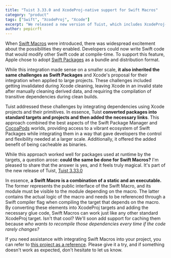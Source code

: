 ```yaml
---
title: "Tuist 3.33.0 and XcodeProj-native support for Swift Macros"
category: "product"
tags: ["Swift", "XcodeProj", "Xcode"]
excerpt: "We released a new version of Tuist, which includes XcodeProj-native support for Swift Macros"
author: pepicrft
---
```


When [Swift Macros](https://docs.swift.org/swift-book/documentation/the-swift-programming-language/macros/) were introduced, there was widespread excitement about the possibilities they enabled. Developers could now write Swift code that would modify other Swift code at compile-time. To support this feature, Apple chose to adopt [Swift Packages](https://developer.apple.com/documentation/xcode/swift-packages) as a bundle and distribution format.

While this integration made sense on a smaller scale, **it also inherited the same challenges as Swift Packages** and Xcode's proposal for their integration when applied to large projects. These challenges included getting invalidated during Xcode cleaning, leaving Xcode in an invalid state after manually cleaning derived data, and requiring the compilation of transitive dependencies during clean builds.

Tuist addressed these challenges by integrating dependencies using Xcode projects and their primitives. In essence, Tuist **converted packages into standard targets and projects and then added the necessary links**. This approach combined the best aspects of the Swift Package Manager and [CocoaPods](https://cocoapods.org) worlds, providing access to a vibrant ecosystem of Swift Packages while integrating them in a way that gave developers the control and flexibility needed at a larger scale. Additionally, it offered the added benefit of being cacheable as binaries.

While this approach worked well for packages used at runtime by the targets, a question arose: **could the same be done for Swift Macros?** I'm pleased to share that the answer is yes, and it feels truly magical. It's part of the new release of Tuist, [Tuist 3.33.0](https://github.com/tuist/tuist/releases/tag/3.33.0)

In essence, **a Swift Macro is a combination of a static and an executable.** The former represents the public interface of the Swift Macro, and its module must be visible to the module depending on the macro. The latter contains the actual logic of the macro and needs to be referenced through a Swift compiler flag when compiling the target that depends on the macro. By converting these elements into XcodeProj targets and adding the necessary glue code, Swift Macros can work just like any other standard XcodeProj target. Isn't that cool? We'll soon add support for caching them because *who wants to recompile those dependencies every time if the code rarely changes?*

If you need assistance with integrating Swift Macros into your project, you can refer to [this project as a reference](https://github.com/tuist/tuist/tree/main/cli/Fixtures/framework_with_native_swift_macro). Please give it a try, and if something doesn't work as expected, don't hesitate to let us know.
